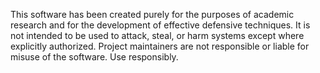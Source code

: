 This software has been created purely for the purposes of academic research and for the development of effective defensive techniques. 
It is not intended to be used to attack, steal, or harm systems except where explicitly authorized. 
Project maintainers are not responsible or liable for misuse of the software. 
Use responsibly.
